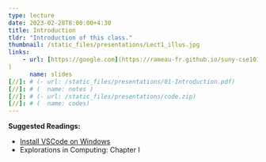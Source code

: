 ```yaml
---
type: lecture
date: 2023-02-28T8:00:00+4:30
title: Introduction
tldr: "Introduction of this class."
thumbnail: /static_files/presentations/Lect1_illus.jpg
links: 
    - url: [https://google.com](https://rameau-fr.github.io/suny-cse101/
)
      name: slides
[//]: # (- url: /static_files/presentations/01-Introduction.pdf)
[//]: # (  name: notes )
[//]: # (- url: /static_files/presentations/code.zip)
[//]: # (  name: codes)
---
```

**Suggested Readings:**
- [Install VSCode on Windows]([http://example.com](https://code.visualstudio.com/docs/setup/windows))
- Explorations in Computing: Chapter I


